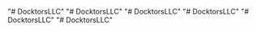"# DocktorsLLC" 
"# DocktorsLLC" 
"# DocktorsLLC" 
"# DocktorsLLC" 
"# DocktorsLLC" 
"# DocktorsLLC" 
